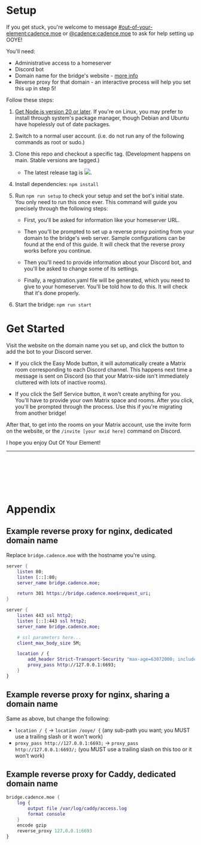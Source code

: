 # Setup

If you get stuck, you're welcome to message [#out-of-your-element:cadence.moe](https://matrix.to/#/#out-of-your-element:cadence.moe) or [@cadence:cadence.moe](https://matrix.to/#/@cadence:cadence.moe) to ask for help setting up OOYE!

You'll need:

* Administrative access to a homeserver
* Discord bot
* Domain name for the bridge's website - [more info](https://gitdab.com/cadence/out-of-your-element/src/branch/main/docs/why-does-the-bridge-have-a-website.md)
* Reverse proxy for that domain - an interactive process will help you set this up in step 5!

Follow these steps:

1. [Get Node.js version 20 or later](https://nodejs.org/en/download/prebuilt-installer). If you're on Linux, you may prefer to install through system's package manager, though Debian and Ubuntu have hopelessly out of date packages.

1. Switch to a normal user account. (i.e. do not run any of the following commands as root or sudo.)

1. Clone this repo and checkout a specific tag. (Development happens on main. Stable versions are tagged.)
	* The latest release tag is ![](https://img.shields.io/gitea/v/release/cadence/out-of-your-element?gitea_url=https%3A%2F%2Fgitdab.com&style=flat-square&label=%20&color=black).

1. Install dependencies: `npm install`

1. Run `npm run setup` to check your setup and set the bot's initial state. You only need to run this once ever. This command will guide you precisely through the following steps:

	* First, you'll be asked for information like your homeserver URL.

	* Then you'll be prompted to set up a reverse proxy pointing from your domain to the bridge's web server. Sample configurations can be found at the end of this guide. It will check that the reverse proxy works before you continue.

	* Then you'll need to provide information about your Discord bot, and you'll be asked to change some of its settings.

	* Finally, a registration.yaml file will be generated, which you need to give to your homeserver. You'll be told how to do this. It will check that it's done properly.

1. Start the bridge: `npm run start`

# Get Started

Visit the website on the domain name you set up, and click the button to add the bot to your Discord server.

* If you click the Easy Mode button, it will automatically create a Matrix room corresponding to each Discord channel. This happens next time a message is sent on Discord (so that your Matrix-side isn't immediately cluttered with lots of inactive rooms).

* If you click the Self Service button, it won't create anything for you. You'll have to provide your own Matrix space and rooms. After you click, you'll be prompted through the process. Use this if you're migrating from another bridge!

After that, to get into the rooms on your Matrix account, use the invite form on the website, or the `/invite [your mxid here]` command on Discord.

I hope you enjoy Out Of Your Element!

----
<br><br><br><br><br>

# Appendix

## Example reverse proxy for nginx, dedicated domain name

Replace `bridge.cadence.moe` with the hostname you're using.

```nix
server {
	listen 80;
	listen [::]:80;
	server_name bridge.cadence.moe;

	return 301 https://bridge.cadence.moe$request_uri;
}

server {
	listen 443 ssl http2;
	listen [::]:443 ssl http2;
	server_name bridge.cadence.moe;

	# ssl parameters here...
	client_max_body_size 5M;

	location / {
		add_header Strict-Transport-Security "max-age=63072000; includeSubDomains" always;
		proxy_pass http://127.0.0.1:6693;
	}
}
```

## Example reverse proxy for nginx, sharing a domain name

Same as above, but change the following:

- `location / {` -> `location /ooye/ {` (any sub-path you want; you MUST use a trailing slash or it won't work)
- `proxy_pass http://127.0.0.1:6693;` -> `proxy_pass http://127.0.0.1:6693/;` (you MUST use a trailing slash on this too or it won't work)

## Example reverse proxy for Caddy, dedicated domain name

```nix
bridge.cadence.moe {
	log {
		output file /var/log/caddy/access.log
		format console
	}
	encode gzip
	reverse_proxy 127.0.0.1:6693
}
```
